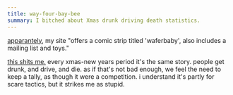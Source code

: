 ```yaml
---
title: way-four-bay-bee
summary: I bitched about Xmas drunk driving death statistics.
---
```


[apparantely](http://www.top100.com.au/aust/entertainment/humour/index.html), my site "offers a comic strip titled 'waferbaby', also includes a mailing list and toys."

[this shits me.](http://www.news.com.au/common/story_page/0,4057,1588494%255e421,00.html) every xmas-new years period it's the same story. people get drunk, and drive, and die. as if that's not bad enough, we feel the need to keep a tally, as though it were a competition. i understand it's partly for scare tactics, but it strikes me as stupid.